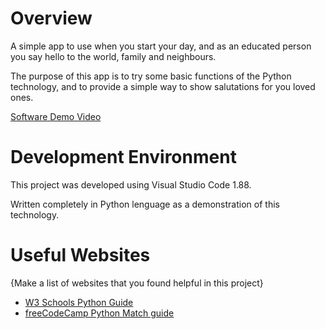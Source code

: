 # Overview

A simple app to use when you start your day, and as an educated person you say hello to the world, family and neighbours.

The purpose of this app is to try some basic functions of the Python technology, and to provide a simple way to show salutations for you loved ones.

[Software Demo Video](https://www.loom.com/share/dd712bf7e3f84907a7d6b2132c9aab97?sid=dc5faca1-ee73-4ada-8f6a-2fd5c171e6e2)

# Development Environment

This project was developed using Visual Studio Code 1.88.

Written completely in Python lenguage as a demonstration of this technology. 

# Useful Websites

{Make a list of websites that you found helpful in this project}
* [W3 Schools Python Guide](https://www.w3schools.com/python/python_strings.asp)
* [freeCodeCamp Python Match guide](https://www.freecodecamp.org/news/python-switch-statement-switch-case-example/)